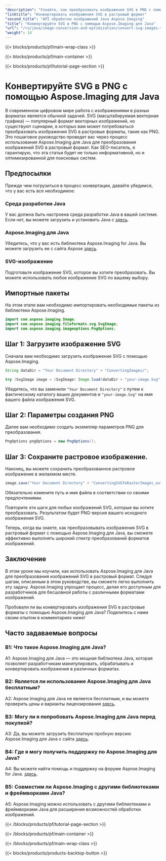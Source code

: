 ```yaml
---
"description": "Узнайте, как преобразовать изображения SVG в PNG с помощью Aspose.Imaging для Java. Оптимизируйте преобразования форматов изображений с помощью этого пошагового руководства."
"linktitle": "Конвертировать изображения SVG в растровый формат"
"second_title": "API обработки изображений Java Aspose.Imaging"
"title": "Конвертируйте SVG в PNG с помощью Aspose.Imaging для Java"
"url": "/ru/java/image-conversion-and-optimization/convert-svg-images-to-raster-format/"
"weight": 14
---
```


{{< blocks/products/pf/main-wrap-class >}}

{{< blocks/products/pf/main-container >}}

{{< blocks/products/pf/tutorial-page-section >}}

# Конвертируйте SVG в PNG с помощью Aspose.Imaging для Java

В современном цифровом мире работа с изображениями в разных форматах является обычной задачей. SVG (масштабируемая векторная графика) — популярный формат векторных изображений, но существуют сценарии, в которых вам может потребоваться преобразовать изображения SVG в растровые форматы, такие как PNG. Это пошаговое руководство проведет вас через процесс использования Aspose.Imaging для Java для преобразования изображений SVG в растровый формат. Как SEO-писатель, я гарантирую, что эта статья будет не только информативной, но и оптимизированной для поисковых систем.

## Предпосылки

Прежде чем погрузиться в процесс конвертации, давайте убедимся, что у вас есть все необходимое:

### Среда разработки Java
У вас должна быть настроена среда разработки Java в вашей системе. Если нет, вы можете загрузить и установить Java с [здесь](https://www.oracle.com/java/technologies/javase-downloads).

### Aspose.Imaging для Java
Убедитесь, что у вас есть библиотека Aspose.Imaging for Java. Вы можете загрузить ее с сайта Aspose [здесь](https://releases.aspose.com/imaging/java/).

### SVG-изображение
Подготовьте изображение SVG, которое вы хотите преобразовать. Вы можете использовать любое изображение SVG по вашему выбору.

## Импортные пакеты

На этом этапе вам необходимо импортировать необходимые пакеты из библиотеки Aspose.Imaging.

```java
import com.aspose.imaging.Image;
import com.aspose.imaging.fileformats.svg.SvgImage;
import com.aspose.imaging.imageoptions.PngOptions;
```

## Шаг 1: Загрузите изображение SVG
Сначала вам необходимо загрузить изображение SVG с помощью Aspose.Imaging.

```java
String dataDir = "Your Document Directory" + "ConvertingImages/";

try (SvgImage image = (SvgImage) Image.load(dataDir + "your-image.Svg")) {
```

Убедитесь, что вы заменили `"Your Document Directory"` с путем к фактическому каталогу ваших документов и `"your-image.Svg"` на имя вашего файла изображения SVG.

## Шаг 2: Параметры создания PNG
Далее вам необходимо создать экземпляр параметров PNG для преобразования.

```java
PngOptions pngOptions = new PngOptions();
```

## Шаг 3: Сохраните растровое изображение.
Наконец, вы можете сохранить преобразованное растровое изображение в желаемом месте.

```java
image.save("Your Document Directory" + "ConvertingSVGToRasterImages_out.png", pngOptions);
```

Обязательно измените путь и имя файла в соответствии со своими предпочтениями.

Повторите эти шаги для любых изображений SVG, которые вы хотите преобразовать. Результатом будет PNG-версия вашего исходного изображения SVG.

Теперь, когда вы знаете, как преобразовывать изображения SVG в растровый формат с помощью Aspose.Imaging для Java, вы сможете эффективно выполнять широкий спектр преобразований форматов изображений.

## Заключение

В этом уроке мы изучили, как использовать Aspose.Imaging для Java для преобразования изображений SVG в растровый формат. Следуя шагам, описанным в этом руководстве, вы сможете легко выполнить эту задачу. Aspose.Imaging упрощает процесс, делая его доступным для разработчиков для бесшовной работы с различными форматами изображений.

Пробовали ли вы конвертировать изображения SVG в растровые форматы с помощью Aspose.Imaging для Java? Поделитесь с нами своим опытом в комментариях ниже!

## Часто задаваемые вопросы

### В1: Что такое Aspose.Imaging для Java?

A1: Aspose.Imaging для Java — это мощная библиотека Java, которая позволяет разработчикам манипулировать, обрабатывать и конвертировать изображения в различных форматах.

### В2: Является ли использование Aspose.Imaging для Java бесплатным?

A2: Aspose.Imaging для Java не является бесплатным, и вы можете проверить цены и варианты лицензирования [здесь](https://purchase.aspose.com/buy).

### В3: Могу ли я попробовать Aspose.Imaging для Java перед покупкой?

A3: Да, вы можете загрузить бесплатную пробную версию Aspose.Imaging для Java с сайта [здесь](https://releases.aspose.com/).

### В4: Где я могу получить поддержку по Aspose.Imaging для Java?

A4: Вы можете найти помощь и поддержку на форуме Aspose.Imaging for Java. [здесь](https://forum.aspose.com/).

### В5: Совместим ли Aspose.Imaging с другими библиотеками и фреймворками Java?

A5: Aspose.Imaging можно использовать с другими библиотеками и фреймворками Java для расширения возможностей обработки изображений.

{{< /blocks/products/pf/tutorial-page-section >}}

{{< /blocks/products/pf/main-container >}}

{{< /blocks/products/pf/main-wrap-class >}}

{{< blocks/products/products-backtop-button >}}